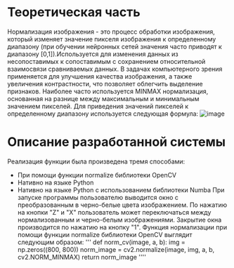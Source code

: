 # Теоретическая часть
Нормализация изображения - это процесс обработки изображения, который изменяет значение пикселя изображения к определенному диапазону (при обучении нейронных сетей значения часто приводят к диапазону [0,1]).Используется для изменения данных из несопоставимых к сопоставимым с сохранением относительной взаимосвязи сравниваемых данных. В задачах компьютерного зрения применяется для улучшения качества изображения, а также увеличения контрастности, что позволяет облегчить выделение признаков. Наиболее часто используется MINMAX нормализация, основанная на разнице между максимальным и минимальным значением пикселей. Для приведения значений пикселей к определенному диапазону используется следующая формула:
![image](https://user-images.githubusercontent.com/79449892/213912266-8d80f6dd-1bc9-407e-9dd7-bdc2b5075650.png)
# Описание разработанной системы
Реализация функции была произведена тремя способами:
- При помощи функции normalize библиотеки OpenCV
- Нативно на языке Python
- Нативно на языке Python с использованием библиотеки Numba
При запуске программы пользователю выводится окно с преобразованным в черно-белые цвета изображением. По нажатию на кнопки "Z" и "X" пользователь может переключаться между нормализованным и черно-белым изображениями. Закрытие окна производится по нажатию на кнопку "1".
Функция нормализации при помощи функции normalize библиотеки OpenCV выглядит следующим образом:
'''
def norm_cv(image, a, b):
    img = np.zeros((800, 800))
    norm_image = cv2.normalize(image, img, a, b, cv2.NORM_MINMAX)
    return norm_image
''''

